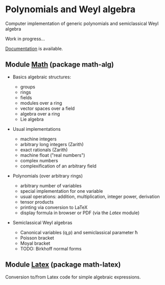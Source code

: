 # Polynomials and Weyl algebra

Computer implementation of generic polynomials and semiclassical Weyl algebra

Work in progress...

[Documentation](https://svungoc.github.io/poly-weyl/index.html) is available.


## Module [Math](https://svungoc.github.io/poly-weyl/math-alg/Math/index.html) (package math-alg)

+ Basics algebraic structures:

	- groups
	- rings
	- fields
	- modules over a ring
	- vector spaces over a field
	- algebra over a ring
	- Lie algebra

+ Usual implementations

	- machine integers
	- arbitrary long integers (Zarith)
	- exact rationals (Zarith)
	- machine float ("real numbers")
	- complex numbers
	- complexification of an arbitrary field
	
+ Polynomials (over arbitrary rings)

	- arbitrary number of variables
	- special implementation for one variable
	- usual operations: addition, multiplication, integer power, derivation
	- tensor products
	- printing via conversion to LaTeX
	- display formula in browser or PDF (via the *Latex* module)

+ Semiclassical Weyl algebras

	- Canonical variables (q,p) and semiclassical parameter ħ
	- Poisson bracket
	- Moyal bracket
	- TODO: Birkhoff normal forms

## Module [Latex](https://svungoc.github.io/poly-weyl/math-latex/Latex/index.html) (package math-latex)

Conversion to/from Latex code for simple algebraic expressions.
